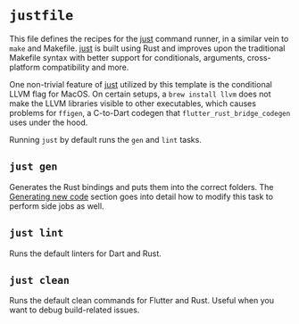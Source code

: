 # `justfile`

This file defines the recipes for the [just] command runner, in a similar vein to `make` and Makefile. [just] is built using Rust and improves upon the traditional Makefile syntax with better support for
conditionals, arguments, cross-platform compatibility and more.

One non-trivial feature of [just] utilized by this template is the
conditional LLVM flag for MacOS. On certain setups, a `brew install llvm` does not make the LLVM libraries visible to other executables, which causes problems for `ffigen`, a C-to-Dart codegen that `flutter_rust_bridge_codegen` uses under the hood.

Running `just` by default runs the `gen` and `lint` tasks.

## `just gen`

Generates the Rust bindings and puts them into the correct folders.
The [Generating new code](../generate.md) section goes into detail how to modify
this task to perform side jobs as well.

## `just lint`

Runs the default linters for Dart and Rust.

## `just clean`

Runs the default clean commands for Flutter and Rust.
Useful when you want to debug build-related issues.

[just]: https://github.com/casey/just